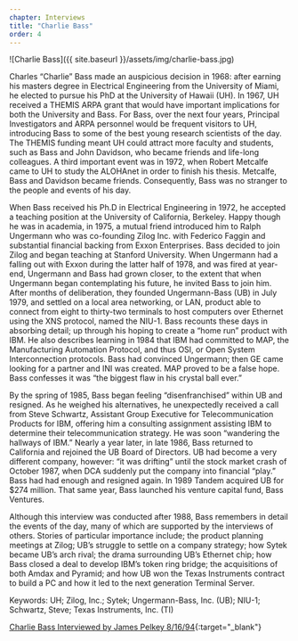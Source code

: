 ```yaml
---
chapter: Interviews
title: "Charlie Bass"
order: 4
---
```


![Charlie Bass]({{ site.baseurl }}/assets/img/charlie-bass.jpg)

Charles “Charlie” Bass made an auspicious decision in 1968: after earning his masters degree in Electrical Engineering from the University of Miami, he elected to pursue his PhD at the University of Hawaii (UH). In 1967, UH received a THEMIS ARPA grant that would have important implications for both the University and Bass. For Bass, over the next four years, Principal Investigators and ARPA personnel would be frequent visitors to UH, introducing Bass to some of the best young research scientists of the day. The THEMIS funding meant UH could attract more faculty and students, such as Bass and John Davidson, who became friends and life-long colleagues. A third important event was in 1972, when Robert Metcalfe came to UH to study the ALOHAnet in order to finish his thesis. Metcalfe, Bass and Davidson became friends. Consequently, Bass was no stranger to the people and events of his day.

When Bass received his Ph.D in Electrical Engineering in 1972, he accepted a teaching position at the University of California, Berkeley. Happy though he was in academia, in 1975, a mutual friend introduced him to Ralph Ungermann who was co-founding Zilog Inc. with Federico Faggin and substantial financial backing from Exxon Enterprises. Bass decided to join Zilog and began teaching at Stanford University. When Ungermann had a falling out with Exxon during the latter half of 1978, and was fired at year-end, Ungermann and Bass had grown closer, to the extent that when Ungermann began contemplating his future, he invited Bass to join him. After months of deliberation, they founded Ungermann-Bass (UB) in July 1979, and settled on a local area networking, or LAN, product able to connect from eight to thirty-two terminals to host computers over Ethernet using the XNS protocol, named the NIU-1. Bass recounts these days in absorbing detail; up through his hoping to create a “home run” product with IBM. He also describes learning in 1984 that IBM had committed to MAP, the Manufacturing Automation Protocol, and thus OSI, or Open System Interconnection protocols. Bass had convinced Ungermann; then GE came looking for a partner and INI was created. MAP proved to be a false hope. Bass confesses it was “the biggest flaw in his crystal ball ever.”

By the spring of 1985, Bass began feeling “disenfranchised” within UB and resigned. As he weighed his alternatives, he unexpectedly received a call from Steve Schwartz, Assistant Group Executive for Telecommunication Products for IBM, offering him a consulting assignment assisting IBM to determine their telecommunication strategy. He was soon “wandering the hallways of IBM.” Nearly a year later, in late 1986, Bass returned to California and rejoined the UB Board of Directors. UB had become a very different company, however: “it was drifting” until the stock market crash of October 1987, when DCA suddenly put the company into financial “play.” Bass had had enough and resigned again. In 1989 Tandem acquired UB for $274 million. That same year, Bass launched his venture capital fund, Bass Ventures.

Although this interview was conducted after 1988, Bass remembers in detail the events of the day, many of which are supported by the interviews of others. Stories of particular importance include; the product planning meetings at Zilog; UB’s struggle to settle on a company strategy; how Sytek became UB’s arch rival; the drama surrounding UB’s Ethernet chip; how Bass closed a deal to develop IBM’s token ring bridge; the acquisitions of both Amdax and Pyramid; and how UB won the Texas Instruments contract to build a PC and how it led to the next generation Terminal Server.

Keywords: UH; Zilog, Inc.; Sytek; Ungermann-Bass, Inc. (UB); NIU-1; Schwartz, Steve; Texas Instruments, Inc. (TI)

[Charlie Bass Interviewed by James Pelkey 8/16/94](https://archive.computerhistory.org/resources/access/text/2018/03/102738753-05-01-acc.pdf){:target="_blank"}
